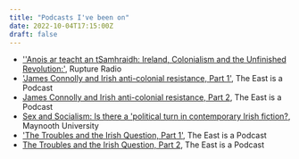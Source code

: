 ```yaml
---
title: "Podcasts I've been on"
date: 2022-10-04T17:15:00Z
draft: false
---
```


* [''Anois ar teacht an tSamhraidh: Ireland, Colonialism and the Unfinished Revolution:'](https://anchor.fm/ruptureradio/episodes/Anois-ar-theacht-an-tSamhraidh-w-Bill-Rolston-and-Robbie-McVeigh-e1nkpss), Rupture Radio
* ['James Connolly and Irish anti-colonial resistance, Part 1'](https://soundcloud.com/user-968223567/james-connolly-and-irish), The East is a Podcast
* [James Connolly and Irish anti-colonial resistance, Part 2](https://soundcloud.com/user-968223567/episode-174-james-connolly-and), The East is a Podcast
* [Sex and Socialism: Is there a 'political turn in contemporary Irish fiction?](https://www.youtube.com/watch?v=6kCwWfoqSlg&feature=emb_logo), Maynooth University
* ['The Troubles and the Irish Question, Part 1'](https://eastisapodcast.libsyn.com/the-troubles-and-the-irish-question-pt1-wchris-beausang), The East is a Podcast
* [The Troubles and the Irish Question, Part 2](https://eastisapodcast.libsyn.com/the-troubles-and-the-irish-question-pt2-wchris-beausang), The East is a Podcast